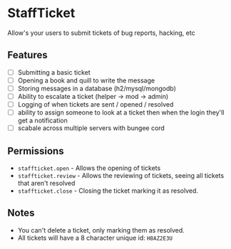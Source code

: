 # StaffTicket
Allow's your users to submit tickets of bug reports, hacking, etc
## Features
- [ ] Submitting a basic ticket
- [ ] Opening a book and quill to write the message
- [ ] Storing messages in a database (h2/mysql/mongodb)
- [ ] Ability to escalate a ticket (helper -> mod -> admin)
- [ ] Logging of when tickets are sent / opened / resolved
- [ ] ability to assign someone to look at a ticket then when the login they'll get a notification
- [ ] scabale across multiple servers with bungee cord
## Permissions
- `staffticket.open` - Allows the opening of tickets
- `staffticket.review` - Allows the reviewing of tickets, seeing all tickets that aren't resolved
- `staffticket.close` - Closing the ticket marking it as resolved.
## Notes
- You can't delete a ticket, only marking them as resolved.
- All tickets will have a 8 character unique id: `H8AZ2E3U` 
